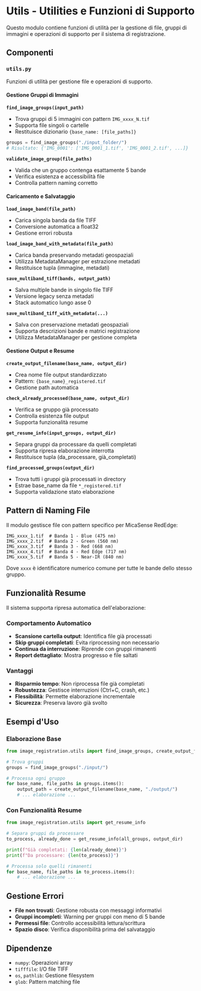 # Utils - Utilities e Funzioni di Supporto

Questo modulo contiene funzioni di utilità per la gestione di file, gruppi di immagini e operazioni di supporto per il sistema di registrazione.

## Componenti

### `utils.py`
Funzioni di utilità per gestione file e operazioni di supporto.

#### Gestione Gruppi di Immagini

**`find_image_groups(input_path)`**
- Trova gruppi di 5 immagini con pattern `IMG_xxxx_N.tif`
- Supporta file singoli o cartelle
- Restituisce dizionario `{base_name: [file_paths]}`

```python
groups = find_image_groups("./input_folder/")
# Risultato: {'IMG_0001': ['IMG_0001_1.tif', 'IMG_0001_2.tif', ...]}
```

**`validate_image_group(file_paths)`**
- Valida che un gruppo contenga esattamente 5 bande
- Verifica esistenza e accessibilità file
- Controlla pattern naming corretto

#### Caricamento e Salvataggio

**`load_image_band(file_path)`**
- Carica singola banda da file TIFF
- Conversione automatica a float32
- Gestione errori robusta

**`load_image_band_with_metadata(file_path)`**
- Carica banda preservando metadati geospaziali
- Utilizza MetadataManager per estrazione metadati
- Restituisce tupla (immagine, metadati)

**`save_multiband_tiff(bands, output_path)`**
- Salva multiple bande in singolo file TIFF
- Versione legacy senza metadati
- Stack automatico lungo asse 0

**`save_multiband_tiff_with_metadata(...)`**
- Salva con preservazione metadati geospaziali
- Supporta descrizioni bande e matrici registrazione
- Utilizza MetadataManager per gestione completa

#### Gestione Output e Resume

**`create_output_filename(base_name, output_dir)`**
- Crea nome file output standardizzato
- Pattern: `{base_name}_registered.tif`
- Gestione path automatica

**`check_already_processed(base_name, output_dir)`**
- Verifica se gruppo già processato
- Controlla esistenza file output
- Supporta funzionalità resume

**`get_resume_info(input_groups, output_dir)`**
- Separa gruppi da processare da quelli completati
- Supporta ripresa elaborazione interrotta
- Restituisce tupla (da_processare, già_completati)

**`find_processed_groups(output_dir)`**
- Trova tutti i gruppi già processati in directory
- Estrae base_name da file `*_registered.tif`
- Supporta validazione stato elaborazione

## Pattern di Naming File

Il modulo gestisce file con pattern specifico per MicaSense RedEdge:

```
IMG_xxxx_1.tif  # Banda 1 - Blue (475 nm)
IMG_xxxx_2.tif  # Banda 2 - Green (560 nm)  
IMG_xxxx_3.tif  # Banda 3 - Red (668 nm)
IMG_xxxx_4.tif  # Banda 4 - Red Edge (717 nm)
IMG_xxxx_5.tif  # Banda 5 - Near-IR (840 nm)
```

Dove `xxxx` è identificatore numerico comune per tutte le bande dello stesso gruppo.

## Funzionalità Resume

Il sistema supporta ripresa automatica dell'elaborazione:

### Comportamento Automatico
- **Scansione cartella output**: Identifica file già processati
- **Skip gruppi completati**: Evita riprocessing non necessario
- **Continua da interruzione**: Riprende con gruppi rimanenti
- **Report dettagliato**: Mostra progresso e file saltati

### Vantaggi
- **Risparmio tempo**: Non riprocessa file già completati
- **Robustezza**: Gestisce interruzioni (Ctrl+C, crash, etc.)
- **Flessibilità**: Permette elaborazione incrementale
- **Sicurezza**: Preserva lavoro già svolto

## Esempi d'Uso

### Elaborazione Base
```python
from image_registration.utils import find_image_groups, create_output_filename

# Trova gruppi
groups = find_image_groups("./input/")

# Processa ogni gruppo
for base_name, file_paths in groups.items():
    output_path = create_output_filename(base_name, "./output/")
    # ... elaborazione ...
```

### Con Funzionalità Resume
```python
from image_registration.utils import get_resume_info

# Separa gruppi da processare
to_process, already_done = get_resume_info(all_groups, output_dir)

print(f"Già completati: {len(already_done)}")
print(f"Da processare: {len(to_process)}")

# Processa solo quelli rimanenti
for base_name, file_paths in to_process.items():
    # ... elaborazione ...
```

## Gestione Errori

- **File non trovati**: Gestione robusta con messaggi informativi
- **Gruppi incompleti**: Warning per gruppi con meno di 5 bande
- **Permessi file**: Controllo accessibilità lettura/scrittura
- **Spazio disco**: Verifica disponibilità prima del salvataggio

## Dipendenze

- `numpy`: Operazioni array
- `tifffile`: I/O file TIFF
- `os`, `pathlib`: Gestione filesystem
- `glob`: Pattern matching file
